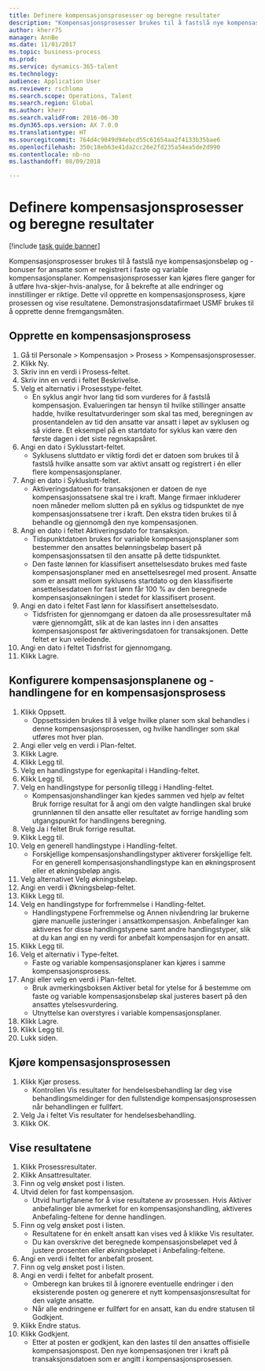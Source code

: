 ```yaml
--- 
title: Definere kompensasjonsprosesser og beregne resultater
description: "Kompensasjonsprosesser brukes til å fastslå nye kompensasjonsbeløp og -bonuser for ansatte som er registrert i faste og variable kompensasjonsplaner."
author: kherr75
manager: AnnBe
ms.date: 11/01/2017
ms.topic: business-process
ms.prod: 
ms.service: dynamics-365-talent
ms.technology: 
audience: Application User
ms.reviewer: rschloma
ms.search.scope: Operations, Talent
ms.search.region: Global
ms.author: kherr
ms.search.validFrom: 2016-06-30
ms.dyn365.ops.version: AX 7.0.0
ms.translationtype: HT
ms.sourcegitcommit: 764d4c9049d94ebcd55c61654aa2f4133b35bae6
ms.openlocfilehash: 350c18eb63e41da2cc26e2fd235a54ea5de2d990
ms.contentlocale: nb-no
ms.lasthandoff: 08/09/2018

---
```

# <a name="define-compensation-processes-and-calculate-results"></a>Definere kompensasjonsprosesser og beregne resultater

[!include [task guide banner](../../includes/task-guide-banner.md)]

Kompensasjonsprosesser brukes til å fastslå nye kompensasjonsbeløp og -bonuser for ansatte som er registrert i faste og variable kompensasjonsplaner. Kompensasjonsprosesser kan kjøres flere ganger for å utføre hva-skjer-hvis-analyse, for å bekrefte at alle endringer og innstillinger er riktige. Dette vil opprette en kompensasjonsprosess, kjøre prosessen og vise resultatene. Demonstrasjonsdatafirmaet USMF brukes til å opprette denne fremgangsmåten.


## <a name="create-a-compensation-process"></a>Opprette en kompensasjonsprosess
1. Gå til Personale > Kompensasjon > Prosess > Kompensasjonsprosesser.
2. Klikk Ny.
3. Skriv inn en verdi i Prosess-feltet.
4. Skriv inn en verdi i feltet Beskrivelse.
5. Velg et alternativ i Prosesstype-feltet.
    * En syklus angir hvor lang tid som vurderes for å fastslå kompensasjon. Evalueringen tar hensyn til hvilke stillinger ansatte hadde, hvilke resultatvurderinger som skal tas med, beregningen av prosentandelen av tid den ansatte var ansatt i løpet av syklusen og så videre. Et eksempel på en startdato for syklus kan være den første dagen i det siste regnskapsåret.  
6. Angi en dato i Syklusstart-feltet.
    * Syklusens sluttdato er viktig fordi det er datoen som brukes til å fastslå hvilke ansatte som var aktivt ansatt og registrert i én eller flere kompensasjonsplaner.  
7. Angi en dato i Sykluslutt-feltet.
    * Aktiveringsdatoen for transaksjonen er datoen de nye kompensasjonssatsene skal tre i kraft. Mange firmaer inkluderer noen måneder mellom slutten på en syklus og tidspunktet de nye kompensasjonssatsene trer i kraft. Den ekstra tiden brukes til å behandle og gjennomgå den nye kompensasjonen.  
8. Angi en dato i feltet Aktiveringsdato for transaksjon.
    * Tidspunktdatoen brukes for variable kompensasjonsplaner som bestemmer den ansattes belønningsbeløp basert på kompensasjonssatsen til den ansatte på dette tidspunktet.  
    * Den faste lønnen for klassifisert ansettelsesdato brukes med faste kompensasjonsplaner med en ansettelsesregel med prosent.  Ansatte som er ansatt mellom syklusens startdato og den klassifiserte ansettelsesdatoen for fast lønn får 100 % av den beregnede kompensasjonsøkningen i stedet for klassifisert prosent.  
9. Angi en dato i feltet Fast lønn for klassifisert ansettelsesdato.
    * Tidsfristen for gjennomgang er datoen da alle prosessresultater må være gjennomgått, slik at de kan lastes inn i den ansattes kompensasjonspost før aktiveringsdatoen for transaksjonen. Dette feltet er kun veiledende.  
10. Angi en dato i feltet Tidsfrist for gjennomgang.
11. Klikk Lagre.

## <a name="setup-the-compensation-plans-and-actions-for-a-compensation-process"></a>Konfigurere kompensasjonsplanene og -handlingene for en kompensasjonsprosess
1. Klikk Oppsett.
    * Oppsettssiden brukes til å velge hvilke planer som skal behandles i denne kompensasjonsprosessen, og hvilke handlinger som skal utføres mot hver plan.  
2. Angi eller velg en verdi i Plan-feltet.
3. Klikk Lagre.
4. Klikk Legg til.
5. Velg en handlingstype for egenkapital i Handling-feltet.
6. Klikk Legg til.
7. Velg en handlingstype for personlig tillegg i Handling-feltet.
    * Kompensasjonshandlinger kan kjedes sammen ved hjelp av feltet Bruk forrige resultat for å angi om den valgte handlingen skal bruke grunnlønnen til den ansatte eller resultatet av forrige handling som utgangspunkt for handlingens beregning.  
8. Velg Ja i feltet Bruk forrige resultat.
9. Klikk Legg til.
10. Velg en generell handlingstype i Handling-feltet.
    * Forskjellige kompensasjonshandlingstyper aktiverer forskjellige felt. For en generell kompensasjonshandlingstype kan en økningsprosent eller et økningsbeløp angis.  
11. Velg alternativet Velg økningsbeløp.
12. Angi en verdi i Økningsbeløp-feltet.
13. Klikk Legg til.
14. Velg en handlingstype for forfremmelse i Handling-feltet.
    * Handlingstypene Forfremmelse og Annen nivåendring lar brukerne gjøre manuelle justeringer i ansattkompensasjon. Anbefalinger kan aktiveres for disse handlingstypene samt andre handlingstyper, slik at du kan angi en ny verdi for anbefalt kompensasjon for en ansatt.  
15. Klikk Legg til.
16. Velg et alternativ i Type-feltet.
    * Faste og variable kompensasjonsplaner kan kjøres i samme kompensasjonsprosess.  
17. Angi eller velg en verdi i Plan-feltet.
    * Bruk avmerkingsboksen Aktiver betal for ytelse for å bestemme om faste og variable kompensasjonsbeløp skal justeres basert på den ansattes ytelsesvurdering.  
    * Utnyttelse kan overstyres i variable kompensasjonsplaner.  
18. Klikk Lagre.
19. Klikk Legg til.
20. Lukk siden.

## <a name="run-the-compensation-process"></a>Kjøre kompensasjonsprosessen
1. Klikk Kjør prosess.
    * Kontrollen Vis resultater for hendelsesbehandling lar deg vise behandlingsmeldinger for den fullstendige kompensasjonsprosessen når behandlingen er fullført.  
2. Velg Ja i feltet Vis resultater for hendelsesbehandling.
3. Klikk OK.

## <a name="view-the-results"></a>Vise resultatene
1. Klikk Prosessresultater.
2. Klikk Ansattresultater.
3. Finn og velg ønsket post i listen.
4. Utvid delen for fast kompensasjon.
    * Utvid hurtigfanene for å vise resultatene av prosessen. Hvis Aktiver anbefalinger ble avmerket for en kompensasjonshandling, aktiveres Anbefaling-feltene for denne handlingen.  
5. Finn og velg ønsket post i listen.
    * Resultatene for én enkelt ansatt kan vises ved å klikke Vis resultater.  
    * Du kan overskrive det beregnede kompensasjonsbeløpet ved å justere prosenten eller økningsbeløpet i Anbefaling-feltene.  
6. Angi en verdi i feltet for anbefalt prosent.
7. Finn og velg ønsket post i listen.
8. Angi en verdi i feltet for anbefalt prosent.
    * Omberegn kan brukes til å ignorere eventuelle endringer i den eksisterende posten og generere et nytt kompensasjonsresultat for den valgte ansatte.  
    * Når alle endringene er fullført for en ansatt, kan du endre statusen til Godkjent.  
9. Klikk Endre status.
10. Klikk Godkjent.
    * Etter at posten er godkjent, kan den lastes til den ansattes offisielle kompensasjonspost. Den nye kompensasjonen trer i kraft på transaksjonsdatoen som er angitt i kompensasjonsprosessen.  


